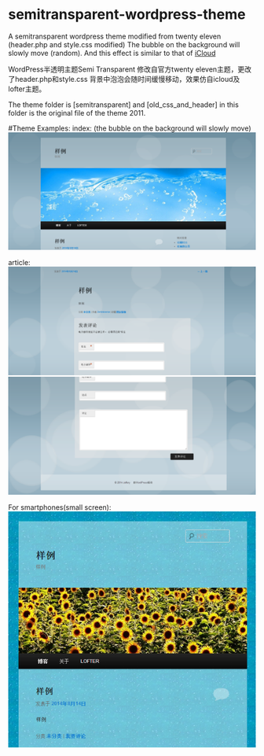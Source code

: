 semitransparent-wordpress-theme
===============================

A semitransparent wordpress theme modified from twenty eleven (header.php and style.css modified)
The bubble on the background will slowly move (random). And this effect is similar to that of <a href="https://www.icloud.com/">iCloud</a>

WordPress半透明主题Semi Transparent 修改自官方twenty eleven主题，更改了header.php和style.css 
背景中泡泡会随时间缓慢移动，效果仿自icloud及lofter主题。

The theme folder is [semitransparent] and [old_css_and_header] in this folder is the original file of the theme 2011.

#Theme Examples:
index: (the bubble on the background will slowly move)
<img src="./example_image/index.PNG" />

article:
<img src="./example_image/spec1.PNG" />
<img src="./example_image/spec2.PNG" />

For smartphones(small screen):
<img src="./example_image/smallscreen.PNG" />